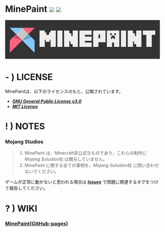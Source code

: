 # MinePaint <a href="https://github.com/Apedy/MinePaint/blob/master/LICENSE"><img src="https://flat.badgen.net/badge/license/GPL-3.0/green"></a> <a href="https://github.com/Apedy/MinePaint/releases/"><img src="https://flat.badgen.net/github/release/Apedy/MinePaint"></a>

<a href="https://github.com/Apedy/MinePaint">![](https://raw.githubusercontent.com/Apedy/MinePaint/master/docs/images/banner.png)</a>

# - ) LICENSE
MinePaintは、以下のライセンスのもと、公開されています。

* [***GNU General Public License v3.0***](https://github.com/Apedy/MinePaint/blob/master/LICENSE)<br>
* [***MIT License***](https://opensource.org/license/mit/)<br>

# ! ) NOTES
### Mojang Studios
> 1. MinePaint は、Minecraft非公式なものであり、これらの制作に *Mojang Sutudios*社 は関与していません。
> 1. MinePaint に関する全ての事柄を、*Mojang Sutudios*社 に問い合わせないでください。

ゲームが正常に動かないと思われる場合は [***Issues***](https://github.com/Apedy/MinePaint/issues) で問題に関連するタグをつけて報告してください。

# ? ) WIKI
### [MinePaint(GitHub-pages)](https://apedy.github.io/MinePaint/)

<!--
# - ) Technical
### ! Notes
1. スクリプトやそれらに関連する技術的な内容が含まれています。
2. これらの情報には間違いや個人的な感想が含まれている可能性があります。
3. 常に公式の提供する最新の情報を確認してください。これらの情報は古い可能性があります。

### - はじめに
ここでは今後のMinePaintであったり、Minecraftの二次創作に関して、私が次に行うことの方針などをまとめています。ここでいうMinecraftとは、**Minecraft bedrock-edition**(統合版)の事でJava-Editionとは違うことを把握してください。ここでは主に、開発やAPI(旧GameTest-Framework)、Ore-ui(React.js)などに関して少しだけ書いています。

### - 開発
　現在、私がMinePaintを製作するにあたって、メインのシステムは全てAPIで構築され、管理しています。`PlayerStatus`、`WorldReport`などのJSONデータをワールド内のアマスタにタグとして保管し、それらを書き換える形で処理を行っています。これは、APIの変更によってこの機構が簡単に壊れてしまうことを意味します。<br>
　いまだAPIの機能は充実しておらず、やむなくBeta-APIを使用していますが、それらの調整に時間を取られ、新機能の実装が遅れています。これにはいくつかの要因がありますが、一番は人員不足であると痛感しています。現在、MinePaintは私一人で全て開発しており、ほかに人手がいない状況です。そのためMinePaint(セロリ鯖)では、常にCreator(開発者)を集っています。<br>
　Creatorの条件としては、`JS(JavaScrpt)`の基礎知識、`@minecraft/server`モジュールの知識があること、年齢性別は問いません。もし参加したい、開発に携わりたい思われましたら、DMへお願いします。

### - Ore-ui
　恐らく現在では、Minecraftを利用するユーザーのインターフェイスを変える場合、`JSON-UI`を用いて変更を行っていることでしょう。しかしこれらは非常に扱いづらく、また、標準的ではありません。そのため、**Mojang**は、新たに`Ore-ui`と呼ばれる`React`で構築されたゲームUIを管理するための仕組みを提供しようとしています。Minecraftでは、数年以内に`JSON-UI`が廃止され`Ore-ui`へ移行し、今後さらにスクリプト要素が増える予定です。そのため**MinePaint**では、`JSON-UI`での変更は最小限に行われ、`Ore-ui`がuiの主流になった際に対応が可能なよう調整しています。<br>
　Ore-uiでは、ReactというJavaScriptライブラリで構築されたUIを管理するためのReact-Facetなどが提供される予定で、これらのパフォーマンスはゲームに最適でかつスマートで、創作性に優れています。
-->
